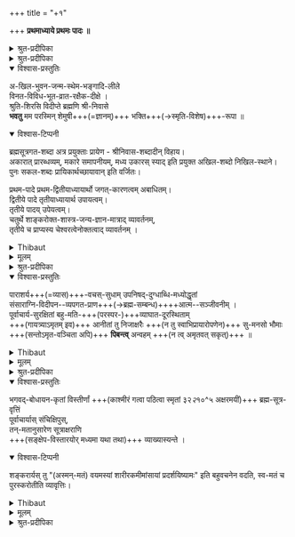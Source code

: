 +++
title = "+१"

+++
**प्रथमाध्याये प्रथमः पादः ॥**

<details><summary>श्रुत-प्रदीपिका</summary>

वरदं द्विरदाद्रिशेखरं  
कमलाया दयितं दयानिधिम् ।  
सकलार्थिजनार्थितप्रदं  
प्रणमामि प्रणतार्तिहारिणम् ॥
</details>

<details><summary>श्रुत-प्रदीपिका</summary>

वेदान्त-सूत्र-भाष्यार्थम्  
आचार्योपासनाच् छृतम् ।  
तद्-गिरा दीपिकेवाहं  
दर्शयिष्ये यथामति ॥
</details>


<details open><summary>विश्वास-प्रस्तुतिः</summary>

अ-खिल-भुवन-जन्म-स्थेम-भङ्गादि-लीले  
विनत-विविध-भूत-व्रात-रक्षैक-दीक्षे ।  
श्रुति-शिरसि विदीप्ते ब्रह्मणि श्री-निवासे  
**भवतु** मम परस्मिन् शेमुषी+++(=ज्ञानम्)+++ भक्ति+++(→स्मृति-विशेष)+++-रूपा ॥
</details>

<details open><summary>विश्वास-टिप्पनी</summary>

ब्रह्मसूत्रगत-शब्दा अत्र प्रयुक्ताः प्रायेण - श्रीनिवास-शब्दादीन् विहाय।  
अकारात् प्रारब्धव्यम्, मकारे समापनीयम्, मध्य उकारस् स्याद् इति प्रयुक्त अखिल-शब्दो निखिल-स्थाने।  
पुनः सकल-शब्दः प्रायिकार्थच्छायावान् इति वर्जितः। 


प्रथम-पादे प्रथम-द्वितीयाध्यायार्थो  जगत्-कारणत्वम् अबाधितम्।  
द्वितीये पादे तृतीयाध्यायार्थ उपायत्वम्।  
तृतीये पादय् उपेयत्वम्।  
चतुर्थे शाङ्करोक्त-शास्त्र-जन्य-ज्ञान-मात्राद् व्यावर्तनम्,  
तृतीये च प्राप्यस्य चेश्वरत्वेनोक्तत्वाद् व्यावर्तनम् ।  


</details>


<details><summary>Thibaut</summary>

MAY my mind be filled with devotion towards the highest Brahman, the abode of Lakshmi who is luminously revealed in the Upanishads; who in sport produces, sustains, and reabsorbs the entire Universe; whose only aim is to foster the manifold classes of beings that humbly worship him.
</details>


<details><summary>मूलम्</summary>

अखिलभुवनजन्मस्थेमभङ्गादिलीले  
विनतविविधभूतव्रातरक्षैकदीक्षे ।  
श्रुतिशिरसि विदीप्ते ब्रह्मणि श्रीनिवासे  
भवतु मम परस्मिन् शेमुषी भक्तिरूपा ॥
</details>

<details><summary>श्रुत-प्रदीपिका</summary>

प्रारिप्सितप्रबन्धस्याविघ्नपरिसमाप्तिप्रचयगमनार्थमिष्टदेवतोपासनलक्षणमङ्गलं श्रुत्याकुर्वन्नर्थं प्रतिपाद्यं संक्षेपतः श्रोतृबुद्धिसमवधानाय दर्शयति - अखिलेति । प्रथमेन पादेन प्रथमद्विकार्थसंक्षेपः, द्वितीयेन तूत्तरस्य । भवतीति भुवनं कार्यजातम् । कतिपयकारणचतुर्मुखादिव्यावृत्त्यर्थम् अखिल शब्दः । प्रायिकत्वनिवृत्त्यर्थं सकलेत्य नुक्तिः । अज्ञातं नास्ति इतिवदखिलेति व्यतिरेकोक्तिः । अकारोपक्रमत्वसिद्धये निखिलेत्यनुक्तिः । तस्य भगवद्वाचकत्वशक्तियोगात्तदविवक्षायामपि माङ्गलिकत्वमकारस्य । नञो मङ्गलेतरत्वं निषेध्यविशेषापेक्षया, न स्वतः । अत्र तु वैकल्यनिषेधेन पौष्कल्यपरत्वात् माङ्गलिकत्वमेव । जन्म त्रिविधम् । स्थेमा - अन्तर्यामिविष्ण्ववतारादिमुखेनैव करणीया विविधा स्थितिः । भङ्गः - नित्यनैमित्तिकप्राकृतरूपः । मोक्षस्य लयान्तर्भावेऽपि शास्त्रस्य प्रधानप्रयोजनतया विषयवत् पृथगेव वक्तव्यत्वादनेकार्थसाधारणेन शब्देन तमन्तर्भावयितुमयुक्तम् । अतो हि पूर्वाचार्याः पृथगूचुः - जगज्जन्मस्थितिध्वंसमहानन्दैकहेतवे जगदुद्भवस्थितिप्रणाश- संसारविमोचनादयः इति । आदि शब्देनानुप्रवेशनियमनधारणादि गृह्यते ; प्रदेशान्तरे जगदुत्पत्तिस्थितिसंहारान्तः प्रवेशनियमनादिलीलम् इति स्वेनैव कण्ठरवेणोक्तार्थस्वीकारस्यैवोचितत्वात् । अप्रमेयोऽनियोज्यश्च इत्याद्युक्तप्रकारेण सापेक्षत्वादिव्युदासाय लीला शब्दः । जनयितृत्वाद्यनुक्त्वा जन्माद्युक्तिरुपादानाभिप्राया ; बहु स्यां प्रजायेयेति इति हि श्रुतिः । लीला शब्देन निमित्तत्वं द्योतितम् । अवाप्तसमस्तकामस्य व्यापारानुपपतिं्त परिहरतानेन लीलाशब्देन द्वितीयलक्षणार्थश्च सूचितः । अथ द्वितीयद्विकार्थं संक्षिपति - विनतेति । विनतरक्षाप दाभ्यां तृतीयचतुर्थलक्षणार्थौ सूचितौ । विशेषेण नताः प्रह्वीभूताः उपासकाः ; तद्वैविध्यं तदुपर्यपि बादरायणः संभवात् इत्यादिवक्ष्यमाणप्रकारेण । भूताः ; भगवज्ज्ञानेन लब्धसत्ताकाः इति भावः ; अस्ति ब्रह्मेति चेद्वेद, सन्तमेनं ततो विदुरिति इति श्रुतेः । विनतभूतसंबन्धी व्रातो विनतभूतव्रातः । व्रात शब्देन आस्फोटयन्ति पितरः पशुर्मनुष्यः पक्षी वा इत्याद्यर्थोऽभिप्रेतः । रक्षा इष्टप्रापणानिष्टनिवारणलक्षणा । एक शब्दः प्राधान्यपरः अप्यहं जीवितं जह्याम् काममात्मानं भार्यांपुत्रं वोपरुन्ध्यान्न त्वेव दासकर्मकरम् इति ह्युक्तम् । सा प्रधाना दीक्षा यस्य तत्तथोक्तम् । दीक्षा- शब्देनावर्जनीयत्वं गर्भितम्; एतद्व्रतं मम इति हि तदुक्तिः ।

अथ शास्त्रोपोद्धातचतुःसूत्र्यर्थमाह - श्रुतीति । ब्रह्मणो मानशून्यत्वान्यमानकत्वव्युदासेन शास्त्रारम्भणीयता हि तदर्थः । श्रुति शब्दः प्रमाणवैलक्षण्यं द्योतयति ; श्रूयते नित्यमिति हि श्रुतिः । शिरः शब्देनानन्यपरभागोक्तिः । विदीप्तिः विशेषेण दीप्तिः ; अग्न्यादिरूपेणकर्माराध्यताया अपि वेदान्तावगतत्वं ब्रह्मणः स्वतोऽनन्तपुरुषार्थत्वं चाभिप्रेत्य विशेषेण

दीप्तत्वमुक्तम् । ब्रह्मणीति सामान्यशब्दः । श्रीनिवास इति विशेषशब्दः । अत्र छागो वा मन्त्रवर्णात् इति न्यायोऽभिप्रेतः । श्रीनिवास शब्देन रूढितोऽवयवतश्च त्रिमूर्त्यैक्यसाम्योत्तीर्णत्वादिव्युदासो नित्यविभूतियोगश्च फलितः । परस्मिन्निति परमतः सेतून्मान इत्यत्र निर्णीतं प्राप्यत्वं विवक्षितम् । अथोपायोपेयात्मके प्रतिपाद्ये विनतपदसूचितमुपायांशं विशिनष्टि - शेमुषी भक्तिरूपेति । अत्रापि छागपशुन्यायोऽभिप्रेतः । पदद्वयेन धीकर्मसमुच्चयवाक्यार्थज्ञानमात्रोपायत्वव्युदासः । स्वनिकर्षाभिप्रायेणाह - ममेति ।

भवतु - फलान्तरादेतद्विषयोपायः स्वादुतम इति भावः ।

एवं परमविषयो दर्शितः । प्रयोजनं चात्रातिसंक्षिप्तम् ।  
अथ स्वग्रन्थस्यावान्तरविषयं स्वव्याख्येयस्य व्याख्येयान्तराद् वैषम्यं च वदन्  
संक्षिप्तं शास्त्रप्रयोजनं च विशदीकुर्वन्  
व्याख्यानान्तरेभ्यः स्वग्रन्थस्य वैलक्षण्यं च दर्शयन्न्  
अर्थात् गुरूपासनरूपं मङ्गलमाचरति - पाराशर्येति ।
</details>


<details open><summary>विश्वास-प्रस्तुतिः</summary>

पाराशर्य+++(=व्यास)+++-वचस्-सुधाम् उपनिषद्-दुग्धाब्धि-मध्योद्धृतां  
संसाराग्नि-विदीपन--व्यपगत-प्राण+++(→ब्रह्म-सम्बन्ध)++++आत्म--सञ्जीवनीम् ।  
पूर्वाचार्य-सुरक्षितां बहु-मति-+++(परस्पर-)+++व्याघात-दूरस्थिताम्  
+++(गायत्र्याऽमृतम् इव)+++ आनीतां तु निजाक्षरैः +++(न तु स्वाभिप्रायारोपणेन)+++ सु-मनसो भौमाः +++(सन्तोऽमृत-वञ्चिता अपि)+++ **पिबन्त्व्** अन्वहम् +++(न त्व् अमृतवत् सकृत्)+++ ॥
</details>

<details><summary>Thibaut</summary>

The nectar of the teaching of Parāsara's son (Vyāsa),--which was brought up from the middle of the milk-ocean of the Upanishads--which restores to life the souls whose vital strength had departed owing to the heat of the fire of transmigratory existence--which was well guarded by the teachers of old--which was obscured by the mutual conflict of manifold opinions,--may intelligent men daily enjoy that as it is now presented to them in my words.
</details>


<details><summary>मूलम्</summary>

पाराशर्यवचस्सुधामुपनिषद्दुग्धाब्धिमध्योद्धृतां  
संसाराग्निविदीपनव्यपगतप्राणात्मसञ्जीवनीम् ।  
पूर्वाचार्यसुरक्षितां बहुमतिव्याघातदूरस्थिताम्  
आनीतां तु निजाक्षरैः सुमनसो भौमाः पिबन्त्वन्वहम् ॥
</details>

<details><summary>श्रुत-प्रदीपिका</summary>

व्यासस्यैव बादरायणत्वं श्रुतिसिद्धम् । जन्मतः प्रकर्षं च सूचयति पाराशर्यशब्देन । वचः- शब्दोऽर्थपर्यन्तः, वेदवित् इत्यत्र वेदशब्दवत् । वचसः सुधामिति निर्वाहे रूपकप्रकरणानौचित्यं सुधाशब्दामुख्यत्वं च । अमृतत्वहेतुत्वात् सुधात्वरूपणम् । पूर्वभागादप्यव्यवधानेन ब्रह्मप्रतिपादनरूपा सेत्यभिप्राय उपनिष च्छब्दः । उपनिषदां वेदसारत्वाभिप्रायो दुग्धशब्दः ; यथा आरण्कं च वेदेभ्य ओषधीभ्यो यथामृतम् इति । अब्धि शब्द आनन्त्यपरः । मध्य शब्देन सर्वश्रुतिमुख्यत्वमभिप्रेतम्, मध्यस्य सर्वप्रदेशानुगुण्यात् । अनेन स्वव्याख्येयस्य प्रमाणमूलता अवान्तरविषयश्च दर्शितौ । उद्धृतशब्देनातिनिम्नदेशनिमग्नोद्ग्रहणमभिदधता निःशेषार्थग्रहणं सूचितम् । परम प्रयोजनमाह - संसारेति । संसारस्याग्नित्वं तापत्रयात्मकतया । तत्राप्यवान्तरभेदं विद्यालब्धेः पूर्वं कदाचिदप्यनिर्वाप्यत्वं वैविध्यमनुपरतत्वं च द्योतयति विदीपन शब्दः । अनादिकालं बहुमुखश्रवणादिष्वन्यतमप्रकारेणालब्धपरमात्मानो व्यपगतप्राणाः । प्राणाः परमात्मा, प्राणमेवाभिसंविशन्ति इति श्रौतप्रयोगात् । संजीविनीम् इति परममोक्षहेतुत्वं विवक्षितम् । स्वग्रन्थस्य सत्संप्रदायमूलकतामाह - पूर्वेति । आर्थं गुरूपासनं चैतत्कीर्तनमुखेनात्र कृतम् । शंकरादिव्युदासाय पूर्वशब्दः । सुरक्षिताम् न परमुपदेशेन, ग्रन्थनिर्माणेनापीति भावः । तर्हि सा किमिति न प्रथितेत्यत्राह - बहुमतीति । बहूनां या मतयः तासां व्याघातो मिथो विरोधः, तेन **दूरस्थिताम्** । न यथावदप्रतिपत्तिमात्रम्, अन्यथा च प्रतिपत्तिरभूदिति भावः । तुशब्दः स्वग्रन्थवैषम्यपरः ।  
सुधासमाख्यानुगुण्याय ममाक्षरैरित्यनूक्तिः ; गायत्र्यवयवामृताक्षरैर् इत्यर्थः । सुमनसः ; सारासारविवेकादिविचक्षणाः । भौमाः ; अधीत-साङ्ग-सशिरस्-कवेदाः श्रुतकर्ममीमांसा भूलोकवासिनः । देशकालान्तरादिषु वृत्त्यादिसाफल्यमिति भावः । पिबन्तु ; सुधापानवदस्य श्रवणाद्यपि सुखरूपम् इत्यर्थः । अन्वहम् ; भोग्यतातिशयात् गभीरत्वाच्च ।
</details>


<details open><summary>विश्वास-प्रस्तुतिः</summary>

भगवद्-बोधायन-कृतां विस्तीर्णां +++(काश्मीरं गत्वा पठित्वा स्मृतां ३२*२*१०^५ अक्षरमयीं)+++ ब्रह्म-सूत्र-वृत्तिं  
पूर्वाचार्यास् संचिक्षिपुस्,  
तन्-मतानुसारेण सूत्राक्षराणि  
+++(सङ्क्षेप-विस्तारयोर् मध्यमा यथा तथा)+++ व्याख्यास्यन्ते । 
</details>

<details open><summary>विश्वास-टिप्पनी</summary>

शङ्करार्यस् तु "(अस्मन्-मतं) वयमस्यां
शारीरकमीमांसायां प्रदर्शयिष्यामः" इति बहुवचनेन वदति, स्व-मतं च पुरस्करोतीति व्यावृत्तिः। 
</details>


<details><summary>Thibaut</summary>

The lengthy explanation (vr̥tti) of the Brahma-sūtras which was composed by the Reverend Bodhāyana has been abridged by former teachers; according to their views the words of the Sūtras will be explained in this present work.
</details>


<details><summary>मूलम्</summary>

भगवद्-बोधायन-कृतां विस्तीर्णां ब्रह्म-सूत्र-वृत्तिं  
पूर्वाचार्यास् संचिक्षिपुस्,  
तन्-मतानुसारेण सूत्राक्षराणि व्याख्यास्यन्ते ।

</details>


<details><summary>श्रुत-प्रदीपिका</summary>

पूर्वाचार्यग्रन्थाः प्रवर्त्यन्ताम् ; किं ग्रन्थान्तरनिर्माणप्रयत्नगौरवेणेत्यत्राह - भगवदिति । पूर्वाचार्यशब्दोऽत्र विवृतः । शङ्करादिभ्योऽपि ज्ञानाधिक्यपरो भगव च्छब्दः । द्रमिडाचार्यादिग्रन्थोऽतिसंक्षिप्तः । तन्मतानुसारेण ; न तु स्वोत्प्रेक्षया । सूत्राक्षराणि ; प्रकृति प्रत्ययानुगुण्येन ; न तु यथाकथंचिद्योजयितव्यानीति भावः । व्याङ्भ्यामुपसर्गाभ्यामपेक्षितविस्तरानपेक्षितसंकोचौ विवक्षितौ । व्याख्येयं पदम् उपादत्ते - अथेति ।
</details>
